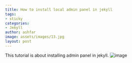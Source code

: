 ```yaml
---
title: How to install local admin panel in jekyll
tags:
- sticky
categories:
- Jekyll
author: ashfar
image: assets/images/13.jpg
layout: post
---
```


This tutorial is about installing admin panel in jekyll.
![image](http://b-lanc.tk/assets/images/2.jpg)
